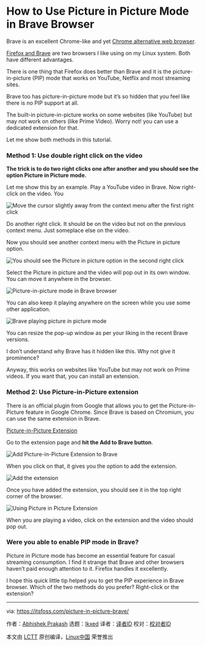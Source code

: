 [#]: subject: "How to Use Picture in Picture Mode in Brave Browser"
[#]: via: "https://itsfoss.com/picture-in-picture-brave/"
[#]: author: "Abhishek Prakash https://itsfoss.com/"
[#]: collector: "lkxed"
[#]: translator: "geekpi"
[#]: reviewer: " "
[#]: publisher: " "
[#]: url: " "

How to Use Picture in Picture Mode in Brave Browser
======

Brave is an excellent Chrome-like and yet [Chrome alternative web browser][1].

[Firefox and Brave][2] are two browsers I like using on my Linux system. Both have different advantages.

There is one thing that Firefox does better than Brave and it is the picture-in-picture (PIP) mode that works on YouTube, Netflix and most streaming sites.

Brave too has picture-in-picture mode but it’s so hidden that you feel like there is no PIP support at all.

The built-in picture-in-picture works on some websites (like YouTube) but may not work on others (like Prime Video). Worry not! you can use a dedicated extension for that.

Let me show both methods in this tutorial.

### Method 1: Use double right click on the video

**The trick is to do two right clicks one after another and you should see the option Picture in Picture mode.**

Let me show this by an example. Play a YouTube video in Brave. Now right-click on the video. You

![Move the cursor slightly away from the context menu after the first right click][3]

Do another right click. It should be on the video but not on the previous context menu. Just someplace else on the video.

Now you should see another context menu with the Picture in picture option.

![You should see the Picture in picture option in the second right click][4]

Select the Picture in picture and the video will pop out in its own window. You can move it anywhere in the browser.

![Picture-in-picture mode in Brave browser][5]

You can also keep it playing anywhere on the screen while you use some other application.

![Brave playing picture in picture mode][6]

You can resize the pop-up window as per your liking in the recent Brave versions.

I don’t understand why Brave has it hidden like this. Why not give it prominence?

Anyway, this works on websites like YouTube but may not work on Prime videos. If you want that, you can install an extension.

### Method 2: Use Picture-in-Picture extension

There is an official plugin from Google that allows you to get the Picture-in-Picture feature in Google Chrome. Since Brave is based on Chromium, you can use the same extension in Brave.

[Picture-in-Picture Extension][7]

Go to the extension page and **hit the Add to Brave button**.

![Add Picture-in-Picture Extension to Brave][8]

When you click on that, it gives you the option to add the extension.

![Add the extension][9]

Once you have added the extension, you should see it in the top right corner of the browser.

![Using Picture in Picture Extension][10]

When you are playing a video, click on the extension and the video should pop out.

### Were you able to enable PIP mode in Brave?

Picture in Picture mode has become an essential feature for casual streaming consumption. I find it strange that Brave and other browsers haven’t paid enough attention to it. Firefox handles it excellently.

I hope this quick little tip helped you to get the PIP experience in Brave browser. Which of the two methods do you prefer? Right-click or the extension?

--------------------------------------------------------------------------------

via: https://itsfoss.com/picture-in-picture-brave/

作者：[Abhishek Prakash][a]
选题：[lkxed][b]
译者：[译者ID](https://github.com/译者ID)
校对：[校对者ID](https://github.com/校对者ID)

本文由 [LCTT](https://github.com/LCTT/TranslateProject) 原创编译，[Linux中国](https://linux.cn/) 荣誉推出

[a]: https://itsfoss.com/
[b]: https://github.com/lkxed
[1]: https://itsfoss.com/open-source-browsers-linux/
[2]: https://itsfoss.com/brave-vs-firefox/
[3]: https://itsfoss.com/wp-content/uploads/2022/09/getting-picture-in-picture-in-brave-1.png
[4]: https://itsfoss.com/wp-content/uploads/2022/09/getting-picture-in-picture-in-brave-2.webp
[5]: https://itsfoss.com/wp-content/uploads/2022/09/brave-picture-in-picture-youtube.webp
[6]: https://itsfoss.com/wp-content/uploads/2022/09/brave-playing-picture-in-picture-mode-on-screen.webp
[7]: https://chrome.google.com/webstore/detail/picture-in-picture-extens/hkgfoiooedgoejojocmhlaklaeopbecg/related?hl=en-US
[8]: https://itsfoss.com/wp-content/uploads/2022/09/picture-in-picture-extension-google-chrome-web.png
[9]: https://itsfoss.com/wp-content/uploads/2022/09/add-picture-in-picture-extension-to-brave.webp
[10]: https://itsfoss.com/wp-content/uploads/2022/09/picture-in-picture-extension.png
